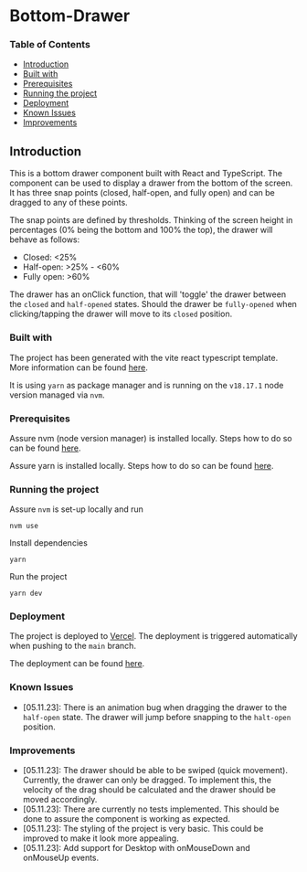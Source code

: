 # Bottom-Drawer

### Table of Contents

- [Introduction](#introduction)
- [Built with](#built-with)
- [Prerequisites](#prerequisites)
- [Running the project](#running-the-project)
- [Deployment](#deployment)
- [Known Issues](#known-issues)
- [Improvements](#improvements)

## Introduction

This is a bottom drawer component built with React and TypeScript. The component can be used to display a drawer from the bottom of the screen. It has three snap points (closed, half-open, and fully open) and can be dragged to any of these points.

The snap points are defined by thresholds. Thinking of the screen height in percentages (0% being the bottom and 100% the top), the drawer will behave as follows:

- Closed: <25%
- Half-open: >25% - <60%
- Fully open: >60%

The drawer has an onClick function, that will 'toggle' the drawer between the `closed` and `half-opened` states. Should the drawer be `fully-opened` when clicking/tapping the drawer will move to its `closed` position. 

### Built with

The project has been generated with the vite react typescript template. More information can be found [here](add_link).

It is using `yarn` as package manager and is running on the `v18.17.1` node version managed via `nvm`.

### Prerequisites

Assure nvm (node version manager) is installed locally. Steps how to do so can be found [here](https://www.freecodecamp.org/news/node-version-manager-nvm-install-guide/).

Assure yarn is installed locally. Steps how to do so can be found [here](https://classic.yarnpkg.com/en/docs/install#mac-stable).

### Running the project

Assure `nvm` is set-up locally and run
```
nvm use
```
Install dependencies
```
yarn
```
Run the project
```
yarn dev
```

### Deployment

The project is deployed to [Vercel](https://vercel.com/nadjagrothe/bottom-drawer). The deployment is triggered automatically when pushing to the `main` branch.

The deployment can be found [here](https://bottom-drawer.vercel.app/).

### Known Issues

- [05.11.23]: There is an animation bug when dragging the drawer to the `half-open` state. The drawer will jump before snapping to the `halt-open` position. 

### Improvements
- [05.11.23]: The drawer should be able to be swiped (quick movement). Currently, the drawer can only be dragged. To implement this, the velocity of the drag should be calculated and the drawer should be moved accordingly.
- [05.11.23]: There are currently no tests implemented. This should be done to assure the component is working as expected.
- [05.11.23]: The styling of the project is very basic. This could be improved to make it look more appealing.
- [05.11.23]: Add support for Desktop with onMouseDown and onMouseUp events.